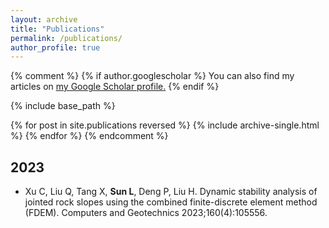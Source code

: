 ```yaml
---
layout: archive
title: "Publications"
permalink: /publications/
author_profile: true
---
```


<!-- 注释comment的内容 -->

{% comment %}
 {% if author.googlescholar %}
  You can also find my articles on <u><a href="{{author.googlescholar}}">my Google Scholar profile</a>.</u>
 {% endif %}

 {% include base_path %}

 {% for post in site.publications reversed %}
  {% include archive-single.html %}
 {% endfor %}
{% endcomment %}

<!-- <sup>*</sup> Equal authorship -->


## 2023

* Xu C, Liu Q, Tang X, **Sun L**, Deng P, Liu H. Dynamic stability analysis of jointed rock slopes using the combined finite-discrete element method (FDEM). Computers and Geotechnics 2023;160(4):105556. <a href="https://www.sciencedirect.com/science/article/pii/S0266352X23003130?via%3Dihub"><i class="fas fa-fw fa-link zoom" aria-hidden="true"></i></a>

